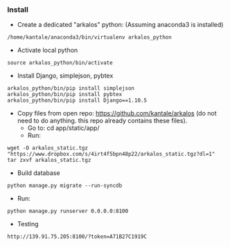 
### Install 
* Create a dedicated "arkalos" python: (Assuming anaconda3 is installed)

```
/home/kantale/anaconda3/bin/virtualenv arkalos_python
```

* Activate local python

```
source arkalos_python/bin/activate
```


* Install Django, simplejson, pybtex

```
arkalos_python/bin/pip install simplejson
arkalos_python/bin/pip install pybtex
arkalos_python/bin/pip install Django==1.10.5
```

* Copy files from open repo: https://github.com/kantale/arkalos (do not need to do anything. this repo already contains these files).
   * Go to: cd app/static/app/
   * Run:

```
wget -O arkalos_static.tgz  "https://www.dropbox.com/s/4irt4f5bpn48p22/arkalos_static.tgz?dl=1"
tar zxvf arkalos_static.tgz
```

* Build database

```
python manage.py migrate --run-syncdb 
```

* Run:

```
python manage.py runserver 0.0.0.0:8100
```


* Testing

```
http://139.91.75.205:8100/?token=A71B27C1919C
```

